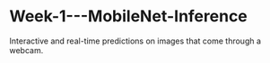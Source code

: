# Week-1---MobileNet-Inference
Interactive and real-time predictions on images that come through a webcam.
